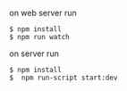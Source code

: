 on web server run

    $ npm install
    $ npm run watch

on server run

    $ npm install
    $  npm run-script start:dev